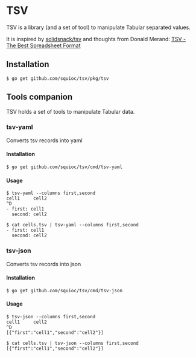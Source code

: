 # TSV

TSV is a library (and a set of tool) to manipulate Tabular separated values.

It is inspired by [solidsnack/tsv](github.com/solidsnack/tsv) and thoughts from Donald Merand: [TSV - The Best Spreadsheet Format](https://donaldmerand.com/code/2011/09/20/tsv-the-best-spreadsheet-format.html)

## Installation

    $ go get github.com/squioc/tsv/pkg/tsv

## Tools companion

TSV holds a set of tools to manipulate Tabular data.

### tsv-yaml

Converts tsv records into yaml

#### Installation

    $ go get github.com/squioc/tsv/cmd/tsv-yaml

#### Usage

    $ tsv-yaml --columns first,second
    cell1     cell2
    ^D
    - first: cell1
      second: cell2

    $ cat cells.tsv | tsv-yaml --columns first,second
    - first: cell1
      second: cell2

### tsv-json

Converts tsv records into json

#### Installation

    $ go get github.com/squioc/tsv/cmd/tsv-json

#### Usage

    $ tsv-json --columns first,second
    cell1     cell2
    ^D
    [{"first":"cell1","second":"cell2"}]

    $ cat cells.tsv | tsv-json --columns first,second
    [{"first":"cell1","second":"cell2"}]
